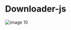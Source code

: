 # Downloader-js
![image 10](https://user-images.githubusercontent.com/121431461/212720750-0d57b7b5-6216-46fb-8d45-cd7d24b9cea8.svg)

